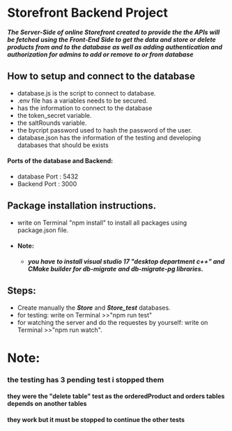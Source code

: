 # Storefront Backend Project
***The Server-Side of online Storefront created to provide the the APIs will be fetched using the Front-End Side to get the data and store or delete products from and to the database as well as adding authentication and authorization for admins to add or remove to or from database***
## How to setup and connect to the database

- database.js is the script to connect to database.
- .env file has a variables needs to be secured.
 - has the information to connect to the database
 - the token_secret variable.
 - the saltRounds variable.
 - the bycript password used to hash the password of the user.
- database.json has the information of the testing and developing databases that should be exists

#### Ports of the database and Backend:
- database Port : 5432
- Backend Port : 3000


## Package installation instructions.
 - write on Terminal "npm install" to install all packages using package.json file.
 - #### Note: 
    - ***you have to install visual studio 17 "desktop department c++" and CMake builder for db-migrate***
      ***and db-migrate-pg libraries.***

## Steps:
 - Create manually the ***Store*** and ***Store_test*** databases.
 - for testing: write on Terminal >>"npm run test"
 - for watching the server and do the requestes by yourself: write on Terminal >>"npm run watch".


# Note: 

 ### the testing has 3 pending test i stopped them
  #### they were the "delete table" test as the orderedProduct and orders tables depends on another tables
  #### they work but it must be stopped to continue the other tests
